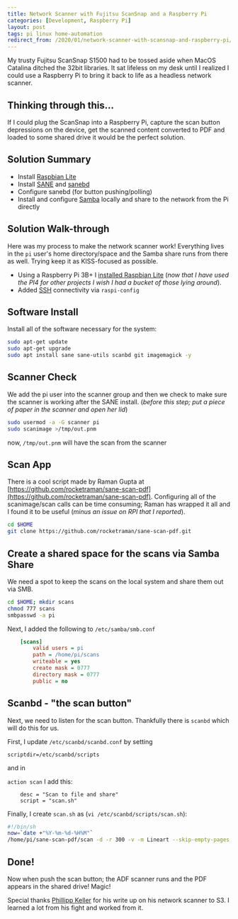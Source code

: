 ```yaml
---
title: Network Scanner with Fujitsu ScanSnap and a Raspberry Pi
categories: [Development, Raspberry Pi]
layout: post
tags: pi linux home-automation
redirect_from: /2020/01/network-scanner-with-scansnap-and-raspberry-pi/
---
```


My trusty Fujitsu ScanSnap S1500 had to be tossed aside when MacOS Catalina ditched the 32bit libraries.  It sat lifeless on my desk until I realized I could use a Raspberry Pi to bring it back to life as a headless network scanner.

## Thinking through this...

If I could plug the ScanSnap into a Raspberry Pi, capture the scan button depressions on the device, get the scanned content converted to PDF and loaded to some shared drive it would be the perfect solution.

## Solution Summary

+ Install [Raspbian Lite](https://www.raspberrypi.org/downloads/raspbian/)
+ Install [SANE](http://www.sane-project.org/) and [sanebd](https://wiki.archlinux.org/index.php/Scanner_Button_Daemon)
+ Configure sanebd (for button pushing/polling)
+ Install and configure [Samba](https://www.samba.org/) locally and share to the network from the Pi directly

## Solution Walk-through

Here was my process to make the network scanner work!  Everything lives in the `pi` user's home directory/space and the Samba share runs from there as well.  Trying keep it as KISS-focused as possible.

+ Using a Raspberry Pi 3B+ I [installed Raspbian Lite](https://www.raspberrypi.org/downloads/raspbian/) (*now that I have used the PI4 for other projects I wish I had a bucket of those lying around*).
+ Added [SSH](https://www.raspberrypi.org/documentation/remote-access/ssh/) connectivity via `raspi-config`

## Software Install

Install all of the software necessary for the system:

```bash
sudo apt-get update
sudo apt-get upgrade
sudo apt install sane sane-utils scanbd git imagemagick -y
```

## Scanner Check

We add the pi user into the scanner group and then we check to make sure the scanner is working after the SANE install.  (*before this step; put a piece of paper in the scanner and open her lid*)

```bash
sudo usermod -a -G scanner pi
sudo scanimage >/tmp/out.pnm
```

now, `/tmp/out.pnm` will have the scan from the scanner

## Scan App

There is a cool script made by Raman Gupta at [https://github.com/rocketraman/sane-scan-pdf](https://github.com/rocketraman/sane-scan-pdf).  Configuring all of the scanimage/scan calls can be time consuming; Raman has wrapped it all and I found it to be useful (*minus an issue on RPI that I reported*).
```bash
cd $HOME
git clone https://github.com/rocketraman/sane-scan-pdf.git
```

## Create a shared space for the scans via Samba Share

We need a spot to keep the scans on the local system and share them out via SMB.

```bash
cd $HOME; mkdir scans
chmod 777 scans
smbpasswd -a pi
```

Next, I added the following to `/etc/samba/smb.conf`

```ini
    [scans]
        valid users = pi
        path = /home/pi/scans
        writeable = yes
        create mask = 0777
        directory mask = 0777
        public = no
```

## Scanbd - "the scan button"

Next, we need to listen for the scan button.  Thankfully there is `scanbd` which will do this for us.

First, I update `/etc/scanbd/scanbd.conf` by setting

`scriptdir=/etc/scanbd/scripts`

and in

`action scan` I add this:
```
    desc = "Scan to file and share"
    script = "scan.sh"
```

Finally, I create `scan.sh` as (`vi /etc/scanbd/scripts/scan.sh`):

```bash
#!/bin/sh
now=`date +"%Y-%m-%d-%H%M"`
/home/pi/sane-scan-pdf/scan -d -r 300 -v -m Lineart --skip-empty-pages -o /home/pi/scans/scan-$now.pdf
```

## Done!

Now when push the scan button; the ADF scanner runs and the PDF appears in the shared drive!  Magic!

Special thanks [Phillipp Keller](http://howto.philippkeller.com/2018/02/08/Scan-with-raspberry-pi-convert-with-aws-to-searchable-PDF/) for his write up on his network scanner to S3.  I learned a lot from his fight and worked from it.

